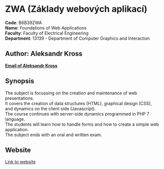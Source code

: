 # ZWA (Základy webových aplikací)
**Code**: B6B39ZWA<br>
**Name**: Foundations of Web Applications<br>
**Faculty**: Faculty of Electrical Engineering<br>
**Department**: 13139 - Department of Computer Graphics and Interaction <br>
## Author: Aleksandr Kross 
[**Email of Aleksandr Kross**](<krossale@fel.czut.cz>) <br>

## Synopsis

The subject is focussing on the creation and maintenance of web presentations. <br>
It covers the creation of data structures (HTML), graphical design (CSS), and dynamics on the client side (Javascript). <br>
The course continues with server-side dynamics programmed in PHP 7 language. <br>
The students will learn how to handle forms and how to create a simple web application. <br>
The subject ends with an oral and written exam.

## Website
[Link to website](https://wa.toad.cz/~krossale/home.php)
